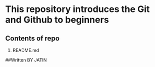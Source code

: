 # This repository introduces the Git and Github to beginners


## Contents of repo

1. README.md

##Written BY JATIN
